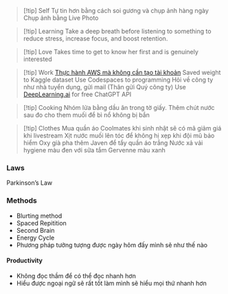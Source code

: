 > [!tip] Self
> Tự tin hơn bằng cách soi gương và chụp ảnh hàng ngày
> Chụp ảnh bằng Live Photo

> [!tip] Learning
> Take a deep breath before listening to something to reduce stress, increase focus, and boost retention.

> [!tip] Love
> Takes time to get to know her first and is genuinely interested

> [!tip] Work
> [Thực hành AWS mà không cần tạo tài khoản](https://devopsvn.tech/aws-practice/thuc-hanh-aws-ma-khong-can-tao-tai-khoan)
> Saved weight to Kaggle dataset
> Use Codespaces to programming
> Hỏi về công ty như nhà tuyển dụng, gửi mail (Thân gửi Quý công ty)
> Use [DeepLearning.ai](http://deeplearning.ai/) for free ChatGPT API

> [!tip] Cooking
> Nhóm lửa bằng dầu ăn trong tờ giấy.
> Thêm chút nước sau đo cho them muối để bì nổ không bị bắn

> [!tip] Clothes
> Mua quần áo Coolmates khi sinh nhật sẽ có mã giảm giá khi livestream
> Xịt nước muối lên tóc để không hị xẹp khi đội mũ bảo hiểm
> Oxy già pha thêm Javen để tẩy quần áo trắng
> Nước xả vải hygiene màu đen với sữa tắm Gervenne màu xanh

### Laws

Parkinson’s Law

### Methods

- Blurting method
- Spaced Repitition
- Second Brain
- Energy Cycle
- Phương pháp tưởng tượng được ngày hôm đấy mình sẽ như thế nào

#### Productivity

- Không đọc thầm để có thể đọc nhanh hơn
- Hiểu được ngoại ngữ sẽ rất tốt làm mình sẽ hiểu mọi thứ nhanh hơn
